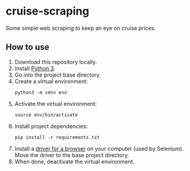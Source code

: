# cruise-scraping

Some simple web scraping to keep an eye on cruise prices.

## How to use
1. Download this repository locally.
2. Install [Python 3](https://www.python.org/downloads/).
3. Go into the project base directory.
4. Create a virtual environment:
    ```
    python3 -m venv env
    ```
5. Activate the virtual environment:
    ```
    source env/bin/activate
    ```
6. Install project dependencies:
    ```
    pip install -r requirements.txt
    ```
7. Install a [driver for a browser](https://selenium-python.readthedocs.io/installation.html#drivers) on your computer (used by Selenium). Move the driver to the base project directory.
8. When done, deactivate the virtual environment.

